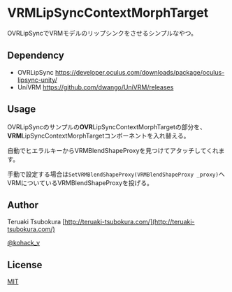 # VRMLipSyncContextMorphTarget
OVRLipSyncでVRMモデルのリップシンクをさせるシンプルなやつ。

## Dependency
* OVRLipSync https://developer.oculus.com/downloads/package/oculus-lipsync-unity/
* UniVRM https://github.com/dwango/UniVRM/releases

## Usage
OVRLipSyncのサンプルの**OVR**LipSyncContextMorphTargetの部分を、**VRM**LipSyncContextMorphTargetコンポーネントを入れ替える。

自動でヒエラルキーからVRMBlendShapeProxyを見つけてアタッチしてくれます。

手動で設定する場合は```SetVRMBlendShapeProxy(VRMBlendShapeProxy _proxy)```へVRMについているVRMBlendShapeProxyを投げる。

## Author
Teruaki Tsubokura [http://teruaki-tsubokura.com/](http://teruaki-tsubokura.com/)

[@kohack_v](https://twitter.com/kohack_v)

## License
[MIT](https://mit-license.org/)
